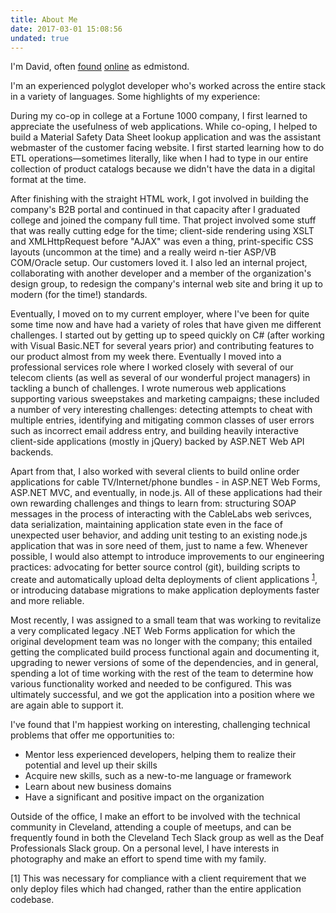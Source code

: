 ```yaml
---
title: About Me
date: 2017-03-01 15:08:56
undated: true
---
```

I'm David, often [found](http://www.twitter.com/edmistond) [online](http://www.github.com/edmistond) as edmistond.

I'm an experienced polyglot developer who's worked across the entire stack in a variety of languages. Some highlights of my experience:

During my co-op in college at a Fortune 1000 company, I first learned to appreciate the usefulness of web applications. While co-oping, I helped to build a Material Safety Data Sheet lookup application and was the assistant webmaster of the customer facing website. I first started learning how to do ETL operations&mdash;sometimes literally, like when I had to type in our entire collection of product catalogs because we didn't have the data in a digital format at the time.

After finishing with the straight HTML work, I got involved in building the company's B2B portal and continued in that capacity after I graduated college and joined the company full time. That project involved some stuff that was really cutting edge for the time; client-side rendering using XSLT and XMLHttpRequest before "AJAX" was even a thing, print-specific CSS layouts (uncommon at the time) and a really weird n-tier ASP/VB COM/Oracle setup. Our customers loved it. I also led an internal project, collaborating with another developer and a member of the organization's design group, to redesign the company's internal web site and bring it up to modern (for the time!) standards.

Eventually, I moved on to my current employer, where I've been for quite some time now and have had a variety of roles that have given me different challenges. I started out by getting up to speed quickly on C# (after working with Visual Basic.NET for several years prior) and contributing features to our product almost from my week there. Eventually I moved into a professional services role where I worked closely with several of our telecom clients (as well as several of our wonderful project managers) in tackling a bunch of challenges. I wrote numerous web applications supporting various sweepstakes and marketing campaigns; these included a number of very interesting challenges: detecting attempts to cheat with multiple entries, identifying and mitigating common classes of user errors such as incorrect email address entry, and building heavily interactive client-side applications (mostly in jQuery) backed by ASP.NET Web API backends.

Apart from that, I also worked with several clients to build online order applications for cable TV/Internet/phone bundles - in ASP.NET Web Forms, ASP.NET MVC, and eventually, in node.js. All of these applications had their own rewarding challenges and things to learn from: structuring SOAP messages in the process of interacting with the CableLabs web serivces, data serialization, maintaining application state even in the face of unexpected user behavior, and adding unit testing to an existing node.js application that was in sore need of them, just to name a few. Whenever possible, I would also attempt to introduce improvements to our engineering practices: advocating for better source control (git), building scripts to create and automatically upload delta deployments of client applications <sup>[1](#footnote1)</sup>, or introducing database migrations to make application deployments faster and more reliable.

Most recently, I was assigned to a small team that was working to revitalize a very complicated legacy .NET Web Forms application for which the original development team was no longer with the company; this entailed getting the complicated build process functional again and documenting it, upgrading to newer versions of some of the dependencies, and in general, spending a lot of time working with the rest of the team to determine how various functionality worked and needed to be configured. This was ultimately successful, and we got the application into a position where we are again able to support it.

I've found that I'm happiest working on interesting, challenging technical problems that offer me opportunities to:
* Mentor less experienced developers, helping them to realize their potential and level up their skills
* Acquire new skills, such as a new-to-me language or framework
* Learn about new business domains
* Have a significant and positive impact on the organization

Outside of the office, I make an effort to be involved with the technical community in Cleveland, attending a couple of meetups, and can be frequently found in both the Cleveland Tech Slack group as well as the Deaf Professionals Slack group. On a personal level, I have interests in photography and make an effort to spend time with my family.

<a name="footnote1">[1]</a> This was necessary for compliance with a client requirement that we only deploy files which had changed, rather than the entire application codebase.
